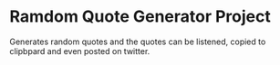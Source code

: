 # Ramdom Quote Generator Project
 Generates random quotes and the quotes can be listened, copied to clipbpard and even posted on twitter.
